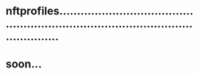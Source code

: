 # nftprofiles..........................................................................................................
# soon...
